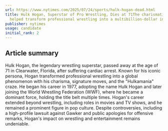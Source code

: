 ```yaml
---
url: https://www.nytimes.com/2025/07/24/sports/hulk-hogan-dead.html
title: Hulk Hogan, Superstar of Pro Wrestling, Dies at 71The charismatic entertainer
  helped transform professional wrestling into a multibillion-dollar industry.
publisher: nytimes
usage: candidate
initial_rank: 2
---
```

## Article summary
Hulk Hogan, the legendary wrestling superstar, passed away at the age of 71 in Clearwater, Florida, after suffering cardiac arrest. Known for his iconic persona, Hogan transformed professional wrestling into a global phenomenon with his charisma, signature moves, and the "Hulkamania" craze. He began his career in 1977, adopting the name Hulk Hogan and later joining the World Wrestling Federation (WWF), where he became a dominant force, holding the title belt multiple times. Hogan's career extended beyond wrestling, including roles in movies and TV shows, and he remained a prominent figure in pop culture. Despite controversies, including a high-profile lawsuit against Gawker and public apologies for offensive remarks, Hogan's impact on wrestling and entertainment remains undeniable.
